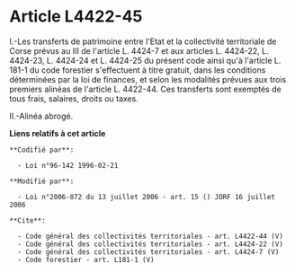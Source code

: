 # Article L4422-45

I.-Les transferts de patrimoine entre l'Etat et la collectivité territoriale de Corse prévus au III de l'article L. 4424-7 et
aux articles L. 4424-22, L. 4424-23, L. 4424-24 et L. 4424-25 du présent code ainsi qu'à l'article L. 181-1 du code forestier
s'effectuent à titre gratuit, dans les conditions déterminées par la loi de finances, et selon les modalités prévues aux
trois premiers alinéas de l'article L. 4422-44. Ces transferts sont exemptés de tous frais, salaires, droits ou taxes. 

II.-Alinéa abrogé.

**Liens relatifs à cet article**

	**Codifié par**:

	  - Loi n°96-142 1996-02-21

	**Modifié par**:

	  - Loi n°2006-872 du 13 juillet 2006 - art. 15 () JORF 16 juillet 2006

	**Cite**:

	  - Code général des collectivités territoriales - art. L4422-44 (V)
	  - Code général des collectivités territoriales - art. L4424-22 (V)
	  - Code général des collectivités territoriales - art. L4424-7 (V)
	  - Code forestier - art. L181-1 (V)
